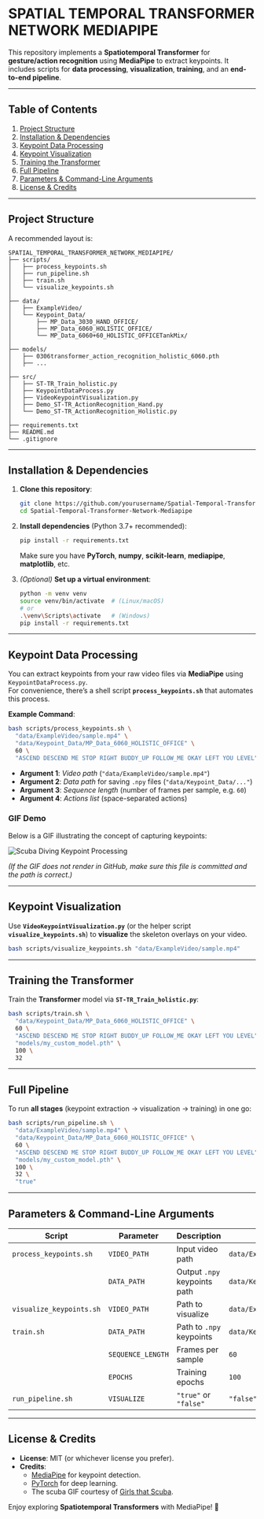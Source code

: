 # SPATIAL TEMPORAL TRANSFORMER NETWORK MEDIAPIPE

This repository implements a **Spatiotemporal Transformer** for **gesture/action recognition** using **MediaPipe** to extract keypoints. It includes scripts for **data processing**, **visualization**, **training**, and an **end-to-end pipeline**.

---

## Table of Contents
1. [Project Structure](#project-structure)  
2. [Installation & Dependencies](#installation--dependencies)  
3. [Keypoint Data Processing](#keypoint-data-processing)  
4. [Keypoint Visualization](#keypoint-visualization)  
5. [Training the Transformer](#training-the-transformer)  
6. [Full Pipeline](#full-pipeline)  
7. [Parameters & Command-Line Arguments](#parameters--command-line-arguments)  
8. [License & Credits](#license--credits)  

---

## Project Structure

A recommended layout is:

```
SPATIAL_TEMPORAL_TRANSFORMER_NETWORK_MEDIAPIPE/
├── scripts/
│   ├── process_keypoints.sh
│   ├── run_pipeline.sh
│   ├── train.sh
│   └── visualize_keypoints.sh
│
├── data/
│   ├── ExampleVideo/
│   └── Keypoint_Data/
│       ├── MP_Data_3030_HAND_OFFICE/
│       ├── MP_Data_6060_HOLISTIC_OFFICE/
│       └── MP_Data_6060+60_HOLISTIC_OFFICETankMix/
│
├── models/
│   ├── 0306transformer_action_recognition_holistic_6060.pth
│   ├── ...
│
├── src/
│   ├── ST-TR_Train_holistic.py
│   ├── KeypointDataProcess.py
│   ├── VideoKeypointVisualization.py
│   ├── Demo_ST-TR_ActionRecognition_Hand.py
│   └── Demo_ST-TR_ActionRecognition_Holistic.py
│
├── requirements.txt
├── README.md
└── .gitignore
```

---

## Installation & Dependencies

1. **Clone this repository**:
   ```bash
   git clone https://github.com/yourusername/Spatial-Temporal-Transformer-Network-Mediapipe.git
   cd Spatial-Temporal-Transformer-Network-Mediapipe
   ```

2. **Install dependencies** (Python 3.7+ recommended):
   ```bash
   pip install -r requirements.txt
   ```
   Make sure you have **PyTorch**, **numpy**, **scikit-learn**, **mediapipe**, **matplotlib**, etc.

3. *(Optional)* **Set up a virtual environment**:
   ```bash
   python -m venv venv
   source venv/bin/activate  # (Linux/macOS)
   # or
   .\venv\Scripts\activate   # (Windows)
   pip install -r requirements.txt
   ```

---

## Keypoint Data Processing

You can extract keypoints from your raw video files via **MediaPipe** using `KeypointDataProcess.py`.  
For convenience, there’s a shell script **`process_keypoints.sh`** that automates this process.

**Example Command**:
```bash
bash scripts/process_keypoints.sh \
  "data/ExampleVideo/sample.mp4" \
  "data/Keypoint_Data/MP_Data_6060_HOLISTIC_OFFICE" \
  60 \
  "ASCEND DESCEND ME STOP RIGHT BUDDY_UP FOLLOW_ME OKAY LEFT YOU LEVEL"
```

- **Argument 1**: *Video path* (`"data/ExampleVideo/sample.mp4"`)
- **Argument 2**: *Data path* for saving `.npy` files (`"data/Keypoint_Data/..."`)
- **Argument 3**: *Sequence length* (number of frames per sample, e.g. `60`)
- **Argument 4**: *Actions list* (space-separated actions)

### GIF Demo

Below is a GIF illustrating the concept of capturing keypoints:

![Scuba Diving Keypoint Processing](Scuba%20Diving%20GIF%20by%20Girls%20that%20Scuba.gif)

*(If the GIF does not render in GitHub, make sure this file is committed and the path is correct.)*

---

## Keypoint Visualization

Use **`VideoKeypointVisualization.py`** (or the helper script **`visualize_keypoints.sh`**) to **visualize** the skeleton overlays on your video.

```bash
bash scripts/visualize_keypoints.sh "data/ExampleVideo/sample.mp4"
```

---

## Training the Transformer

Train the **Transformer** model via **`ST-TR_Train_holistic.py`**:

```bash
bash scripts/train.sh \
  "data/Keypoint_Data/MP_Data_6060_HOLISTIC_OFFICE" \
  60 \
  "ASCEND DESCEND ME STOP RIGHT BUDDY_UP FOLLOW_ME OKAY LEFT YOU LEVEL" \
  "models/my_custom_model.pth" \
  100 \
  32
```

---

## Full Pipeline

To run **all stages** (keypoint extraction → visualization → training) in one go:

```bash
bash scripts/run_pipeline.sh \
  "data/ExampleVideo/sample.mp4" \
  "data/Keypoint_Data/MP_Data_6060_HOLISTIC_OFFICE" \
  60 \
  "ASCEND DESCEND ME STOP RIGHT BUDDY_UP FOLLOW_ME OKAY LEFT YOU LEVEL" \
  "models/my_custom_model.pth" \
  100 \
  32 \
  "true"
```

---

## Parameters & Command-Line Arguments

| Script | Parameter | Description | Default Value |
|--------|-----------|-------------|---------------|
| `process_keypoints.sh` | `VIDEO_PATH` | Input video path | `data/ExampleVideo/sample.mp4` |
| | `DATA_PATH` | Output `.npy` keypoints path | `data/Keypoint_Data/...` |
| `visualize_keypoints.sh` | `VIDEO_PATH` | Path to visualize | `data/ExampleVideo/sample.mp4` |
| `train.sh` | `DATA_PATH` | Path to `.npy` keypoints | `data/Keypoint_Data/...` |
| | `SEQUENCE_LENGTH` | Frames per sample | `60` |
| | `EPOCHS` | Training epochs | `100` |
| `run_pipeline.sh` | `VISUALIZE` | `"true"` or `"false"` | `"false"` |

---

## License & Credits

- **License**: MIT (or whichever license you prefer).
- **Credits**:
  - [MediaPipe](https://github.com/google/mediapipe) for keypoint detection.
  - [PyTorch](https://pytorch.org/) for deep learning.
  - The scuba GIF courtesy of [Girls that Scuba](https://giphy.com/girlsthatscuba).

Enjoy exploring **Spatiotemporal Transformers** with MediaPipe! 🚀

